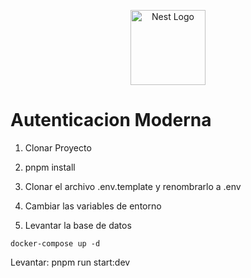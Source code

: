 <p align="center">
  <a href="http://nestjs.com/" target="blank"><img src="https://nestjs.com/img/logo-small.svg" width="120" alt="Nest Logo" /></a>
</p>


# Autenticacion Moderna 

1. Clonar Proyecto

2. pnpm install

3. Clonar el archivo .env.template  y renombrarlo a .env 

4. Cambiar las variables de entorno

5. Levantar la base de datos

```
docker-compose up -d
```

Levantar: pnpm run start:dev 
